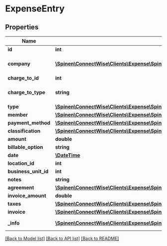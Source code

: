 # ExpenseEntry

## Properties
Name | Type | Description | Notes
------------ | ------------- | ------------- | -------------
**id** | **int** |  | [optional] 
**company** | [**\Spinen\ConnectWise\Clients\Expense\Spinen\ConnectWise\Clients\Expense\Model\CompanyReference**](CompanyReference.md) | Company or chargeToType is required | [optional] 
**charge_to_id** | **int** |  | [optional] 
**charge_to_type** | **string** | Company or chargeToType is required | [optional] 
**type** | [**\Spinen\ConnectWise\Clients\Expense\Spinen\ConnectWise\Clients\Expense\Model\ExpenseTypeReference**](ExpenseTypeReference.md) |  | 
**member** | [**\Spinen\ConnectWise\Clients\Expense\Spinen\ConnectWise\Clients\Expense\Model\MemberReference**](MemberReference.md) |  | [optional] 
**payment_method** | [**\Spinen\ConnectWise\Clients\Expense\Spinen\ConnectWise\Clients\Expense\Model\PaymentMethodReference**](PaymentMethodReference.md) |  | [optional] 
**classification** | [**\Spinen\ConnectWise\Clients\Expense\Spinen\ConnectWise\Clients\Expense\Model\ClassificationReference**](ClassificationReference.md) |  | [optional] 
**amount** | **double** |  | 
**billable_option** | **string** |  | 
**date** | [**\DateTime**](\DateTime.md) |  | 
**location_id** | **int** |  | [optional] 
**business_unit_id** | **int** |  | [optional] 
**notes** | **string** |  | [optional] 
**agreement** | [**\Spinen\ConnectWise\Clients\Expense\Spinen\ConnectWise\Clients\Expense\Model\AgreementReference**](AgreementReference.md) |  | [optional] 
**invoice_amount** | **double** |  | [optional] 
**taxes** | [**\Spinen\ConnectWise\Clients\Expense\Spinen\ConnectWise\Clients\Expense\Model\ExpenseTax[]**](ExpenseTax.md) |  | [optional] 
**invoice** | [**\Spinen\ConnectWise\Clients\Expense\Spinen\ConnectWise\Clients\Expense\Model\InvoiceReference**](InvoiceReference.md) |  | [optional] 
**_info** | [**\Spinen\ConnectWise\Clients\Expense\Spinen\ConnectWise\Clients\Expense\Model\Metadata**](Metadata.md) | Metadata of the entity | [optional] 

[[Back to Model list]](../README.md#documentation-for-models) [[Back to API list]](../README.md#documentation-for-api-endpoints) [[Back to README]](../README.md)


